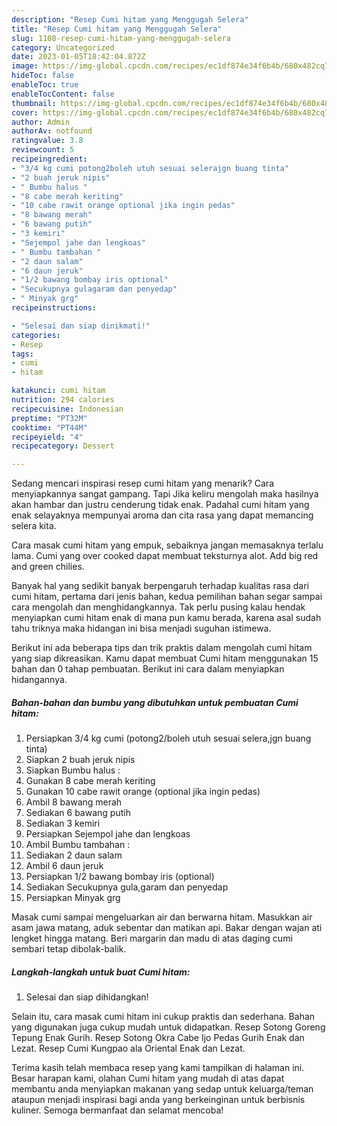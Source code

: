 ```yaml
---
description: "Resep Cumi hitam yang Menggugah Selera"
title: "Resep Cumi hitam yang Menggugah Selera"
slug: 1108-resep-cumi-hitam-yang-menggugah-selera
category: Uncategorized
date: 2023-01-05T18:42:04.872Z
image: https://img-global.cpcdn.com/recipes/ec1df874e34f6b4b/680x482cq70/cumi-hitam-foto-resep-utama.jpg
hideToc: false
enableToc: true
enableTocContent: false
thumbnail: https://img-global.cpcdn.com/recipes/ec1df874e34f6b4b/680x482cq70/cumi-hitam-foto-resep-utama.jpg
cover: https://img-global.cpcdn.com/recipes/ec1df874e34f6b4b/680x482cq70/cumi-hitam-foto-resep-utama.jpg
author: Admin
authorAv: notfound
ratingvalue: 3.8
reviewcount: 5
recipeingredient:
- "3/4 kg cumi potong2boleh utuh sesuai selerajgn buang tinta"
- "2 buah jeruk nipis"
- " Bumbu halus "
- "8 cabe merah keriting"
- "10 cabe rawit orange optional jika ingin pedas"
- "8 bawang merah"
- "6 bawang putih"
- "3 kemiri"
- "Sejempol jahe dan lengkoas"
- " Bumbu tambahan "
- "2 daun salam"
- "6 daun jeruk"
- "1/2 bawang bombay iris optional"
- "Secukupnya gulagaram dan penyedap"
- " Minyak grg"
recipeinstructions:

- "Selesai dan siap dinikmati!"
categories:
- Resep
tags:
- cumi
- hitam

katakunci: cumi hitam 
nutrition: 294 calories
recipecuisine: Indonesian
preptime: "PT32M"
cooktime: "PT44M"
recipeyield: "4"
recipecategory: Dessert

---
```



Sedang mencari inspirasi resep cumi hitam yang menarik? Cara menyiapkannya sangat gampang. Tapi Jika keliru mengolah maka hasilnya akan hambar dan justru cenderung tidak enak. Padahal cumi hitam yang enak selayaknya mempunyai aroma dan cita rasa yang dapat memancing selera kita.


Cara masak cumi hitam yang empuk, sebaiknya jangan memasaknya terlalu lama. Cumi yang over cooked dapat membuat teksturnya alot. Add big red and green chilies.

Banyak hal yang sedikit banyak berpengaruh terhadap kualitas rasa dari cumi hitam, pertama dari jenis bahan, kedua pemilihan bahan segar sampai cara mengolah dan menghidangkannya. Tak perlu pusing kalau hendak menyiapkan cumi hitam enak di mana pun kamu berada, karena asal sudah tahu triknya maka hidangan ini bisa menjadi suguhan istimewa.


Berikut ini ada beberapa tips dan trik praktis dalam mengolah cumi hitam yang siap dikreasikan. Kamu dapat membuat Cumi hitam menggunakan 15 bahan dan 0 tahap pembuatan. Berikut ini cara dalam menyiapkan hidangannya.

<!--inarticleads1-->

##### Bahan-bahan dan bumbu yang dibutuhkan untuk pembuatan Cumi hitam:

1. Persiapkan 3/4 kg cumi (potong2/boleh utuh sesuai selera,jgn buang tinta)
1. Siapkan 2 buah jeruk nipis
1. Siapkan  Bumbu halus :
1. Gunakan 8 cabe merah keriting
1. Gunakan 10 cabe rawit orange (optional jika ingin pedas)
1. Ambil 8 bawang merah
1. Sediakan 6 bawang putih
1. Sediakan 3 kemiri
1. Persiapkan Sejempol jahe dan lengkoas
1. Ambil  Bumbu tambahan :
1. Sediakan 2 daun salam
1. Ambil 6 daun jeruk
1. Persiapkan 1/2 bawang bombay iris (optional)
1. Sediakan Secukupnya gula,garam dan penyedap
1. Persiapkan  Minyak grg


Masak cumi sampai mengeluarkan air dan berwarna hitam. Masukkan air asam jawa matang, aduk sebentar dan matikan api. Bakar dengan wajan ati lengket hingga matang. Beri margarin dan madu di atas daging cumi sembari tetap dibolak-balik. 

<!--inarticleads2-->

##### Langkah-langkah untuk buat Cumi hitam:


1. Selesai dan siap dihidangkan!

Selain itu, cara masak cumi hitam ini cukup praktis dan sederhana. Bahan yang digunakan juga cukup mudah untuk didapatkan. Resep Sotong Goreng Tepung Enak Gurih. Resep Sotong Okra Cabe Ijo Pedas Gurih Enak dan Lezat. Resep Cumi Kungpao ala Oriental Enak dan Lezat. 

Terima kasih telah membaca resep yang kami tampilkan di halaman ini. Besar harapan kami, olahan Cumi hitam yang mudah di atas dapat membantu anda menyiapkan makanan yang sedap untuk keluarga/teman ataupun menjadi inspirasi bagi anda yang berkeinginan untuk berbisnis kuliner. Semoga bermanfaat dan selamat mencoba!
